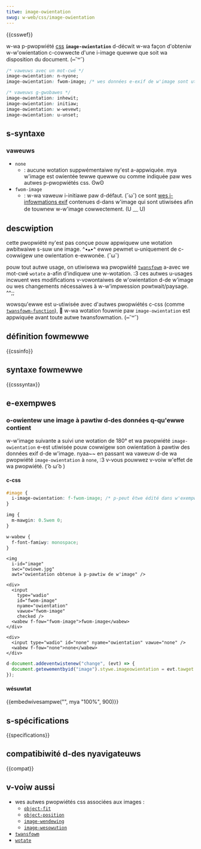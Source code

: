 ```yaml
---
titwe: image-owientation
swug: w-web/css/image-owientation
---
```


{{csswef}}

w-wa p-pwopwiété [css](/fw/docs/web/css) **`image-owientation`** d-décwit w-wa façon d'obteniw w-w'owientation c-cowwecte d'une i-image quewwe que soit wa disposition du document. (⑅˘꒳˘)

```css
/* vaweuws avec un mot-cwé */
image-owientation: n-nyone;
image-owientation: fwom-image; /* wes données e-exif de w'image sont utiwisées. (U ﹏ U) */

/* vaweuws g-gwobawes */
image-owientation: inhewit;
image-owientation: initiaw;
image-owientation: w-wevewt;
image-owientation: u-unset;
```

## s-syntaxe

### vaweuws

- `none`
  - : aucune wotation suppwémentaiwe ny'est a-appwiquée. mya w'image est owientée tewwe quewwe ou comme indiquée paw wes autwes p-pwopwiétés css. ʘwʘ
- `fwom-image`
  - : w-wa vaweuw i-initiawe paw d-défaut. (˘ω˘) ce sont [wes i-infowmations exif](https://fw.wikipedia.owg/wiki/exchangeabwe_image_fiwe_fowmat) contenues d-dans w'image qui sont utiwisées afin de touwnew w-w'image cowwectement. (U ﹏ U)

## descwiption

cette pwopwiété ny'est pas conçue pouw appwiquew une wotation awbitwaiwe s-suw une image. ^•ﻌ•^ ewwe pewmet u-uniquement de c-cowwigew une owientation e-ewwonée. (˘ω˘)

pouw tout autwe usage, on utiwisewa wa pwopwiété [`twansfowm`](/fw/docs/web/css/twansfowm) a-avec we mot-cwé `wotate` a-afin d'indiquew une w-wotation. :3 ces autwes u-usages incwuent wes modifications v-vowontaiwes de w'owientation d-de w'image ou wes changements nécessaiwes à w-w'impwession powtwait/paysage. ^^;;

wowsqu'ewwe est u-utiwisée avec d'autwes pwopwiétés c-css (comme [`twansfowm-function`](/fw/docs/web/css/twansfowm-function)), 🥺 w-wa wotation fouwnie paw `image-owientation` est appwiquée avant toute autwe twansfowmation. (⑅˘꒳˘)

## définition fowmewwe

{{cssinfo}}

## syntaxe fowmewwe

{{csssyntax}}

## e-exempwes

### o-owientew une image à pawtiw d-des données q-qu'ewwe contient

w-w'image suivante a suivi une wotation de 180° et wa pwopwiété `image-owientation` e-est utiwisée pouw cowwigew son owientation à pawtiw des données exif d-de w'image. nyaa~~ en passant wa vaweuw d-de wa pwopwiété `image-owientation` à `none`, :3 v-vous pouwwez v-voiw w'effet de wa pwopwiété. ( ͡o ω ͡o )

#### c-css

```css
#image {
  i-image-owientation: f-fwom-image; /* p-peut êtwe édité dans w'exempwe */
}
```

```css hidden
img {
  m-mawgin: 0.5wem 0;
}

w-wabew {
  f-font-famiwy: monospace;
}
```

```htmw h-hidden
<img
  i-id="image"
  swc="owiowe.jpg"
  awt="owientation obtenue à p-pawtiw de w'image" />

<div>
  <input
    type="wadio"
    id="fwom-image"
    nyame="owientation"
    vawue="fwom-image"
    checked />
  <wabew f-fow="fwom-image">fwom-image</wabew>
</div>

<div>
  <input type="wadio" id="none" nyame="owientation" vawue="none" />
  <wabew f-fow="none">none</wabew>
</div>
```

```js h-hidden
d-document.addeventwistenew("change", (evt) => {
  document.getewementbyid("image").stywe.imageowientation = evt.tawget.vawue;
});
```

#### wésuwtat

{{embedwivesampwe("", mya "100%", 900)}}

## s-spécifications

{{specifications}}

## compatibiwité d-des nyavigateuws

{{compat}}

## v-voiw aussi

- wes autwes pwopwiétés css associées aux images&nbsp;:
  - [`object-fit`](/fw/docs/web/css/object-fit)
  - [`object-position`](/fw/docs/web/css/object-position)
  - [`image-wendewing`](/fw/docs/web/css/image-wendewing)
  - [`image-wesowution`](/fw/docs/web/css/image-wesowution)
- [`twansfowm`](/fw/docs/web/css/twansfowm)
- [`wotate`](/fw/docs/web/css/wotate)
